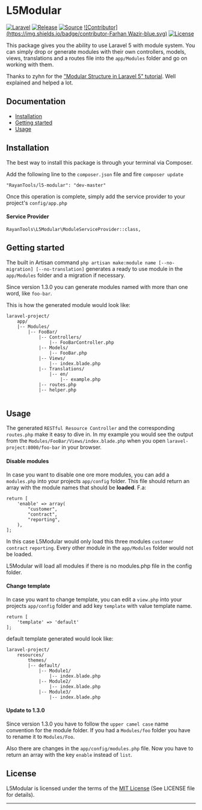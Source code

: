 # L5Modular
[![Laravel](https://img.shields.io/badge/laravel-5-orange.svg)](http://laravel.com)
[![Release](https://poser.pugx.org/rayan-tools/l5-modular/v/stable)](https://github.com/RayanTools/L5Modular/releases)
[![Source](https://img.shields.io/badge/source-RayanTools-orange.svg)](https://github.com/RayanTools/L5Modular)
[![Contributor](https://img.shields.io/badge/contributor-Farhan Wazir-blue.svg)](https://github.com/farhanwazir)
[![License](https://poser.pugx.org/artem-schander/l5-modular/license)](https://packagist.org/packages/rayan-tools/l5-modular)

This package gives you the ability to use Laravel 5 with module system.
You can simply drop or generate modules with their own controllers, models, views, translations and a routes file into the `app/Modules` folder and go on working with them.

Thanks to zyhn for the ["Modular Structure in Laravel 5" tutorial](http://ziyahanalbeniz.blogspot.com.tr/2015/03/modular-structure-in-laravel-5.html). Well explained and helped a lot.

## Documentation

* [Installation](#installation)
* [Getting started](#getting-started)
* [Usage](#usage)


<a name="installation"></a>
## Installation

The best way to install this package is through your terminal via Composer.

Add the following line to the `composer.json` file and fire `composer update`

```
"RayanTools/l5-modular": "dev-master"
```
Once this operation is complete, simply add the service provider to your project's `config/app.php`

#### Service Provider
```
RayanTools\L5Modular\ModuleServiceProvider::class,
```

<a name="getting-started"></a>
## Getting started

The built in Artisan command `php artisan make:module name [--no-migration] [--no-translation]` generates a ready to use module in the `app/Modules` folder and a migration if necessary.

Since version 1.3.0 you can generate modules named with more than one word, like `foo-bar`.

This is how the generated module would look like:
```
laravel-project/
    app/
    |-- Modules/
        |-- FooBar/
            |-- Controllers/
                |-- FooBarController.php
            |-- Models/
                |-- FooBar.php
            |-- Views/
                |-- index.blade.php
            |-- Translations/
                |-- en/
                    |-- example.php
            |-- routes.php
            |-- helper.php
                
```

<a name="usage"></a>
## Usage

The generated `RESTful Resource Controller` and the corresponding `routes.php` make it easy to dive in. In my example you would see the output from the `Modules/FooBar/Views/index.blade.php` when you open `laravel-project:8000/foo-bar` in your browser.


#### Disable modules
In case you want to disable one ore more modules, you can add a `modules.php` into your projects `app/config` folder. This file should return an array with the module names that should be **loaded**.
F.a:
```
return [
    'enable' => array(
        "customer",
        "contract",
        "reporting",
    ),
];
```
In this case L5Modular would only load this three modules `customer` `contract` `reporting`. Every other module in the `app/Modules` folder would not be loaded.

L5Modular will load all modules if there is no modules.php file in the config folder.


#### Change template
In case you want to change template, you can edit a `view.php` into your projects `app/config` folder and add key `template` with value template name.

```
return [
    'template' => 'default'
];
```

default template generated would look like:
```
laravel-project/
    resources/
        themes/
        |-- default/
            |-- Module1/
                |-- index.blade.php
            |-- Module2/
                |-- index.blade.php
            |-- Module3/
                |-- index.blade.php                
```


#### Update to 1.3.0

Since version 1.3.0 you have to follow the `upper camel case` name convention for the module folder. If you had a `Modules/foo` folder you have to rename it to `Modules/Foo`. 

Also there are changes in the `app/config/modules.php` file. Now you have to return an array with the key `enable` instead of `list`.


## License

L5Modular is licensed under the terms of the [MIT License](http://opensource.org/licenses/MIT)
(See LICENSE file for details).

---
